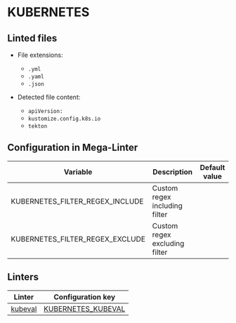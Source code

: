 <!-- markdownlint-disable MD003 MD020 MD033 MD041 -->
<!-- Generated by .automation/build.py, please do not update manually -->
<!-- Instead, update descriptor file at https://github.com/nvuillam/mega-linter/tree/master/megalinter/descriptors/kubernetes.yml -->
# KUBERNETES

## Linted files

- File extensions:
  - `.yml`
  - `.yaml`
  - `.json`

- Detected file content:
  - `apiVersion:`
  - `kustomize.config.k8s.io`
  - `tekton`

## Configuration in Mega-Linter

| Variable | Description | Default value |
| ----------------- | -------------- | -------------- |
| KUBERNETES_FILTER_REGEX_INCLUDE | Custom regex including filter |  |
| KUBERNETES_FILTER_REGEX_EXCLUDE | Custom regex excluding filter |  |

## Linters

| Linter | Configuration key |
| ------ | ----------------- |
| [kubeval](kubernetes_kubeval.md) | [KUBERNETES_KUBEVAL](kubernetes_kubeval.md) |
